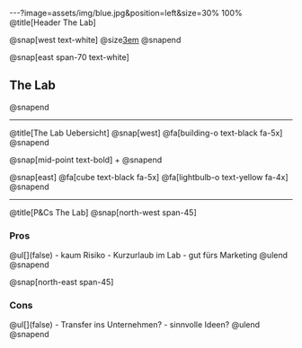 ---?image=assets/img/blue.jpg&position=left&size=30% 100%
@title[Header The Lab]

@snap[west text-white]
@size[3em](3.)
@snapend

@snap[east span-70 text-white]
<h2> The Lab</h2>
@snapend

---
@title[The Lab Uebersicht]
@snap[west]
@fa[building-o text-black fa-5x]
@snapend

@snap[mid-point text-bold]
+
@snapend

@snap[east]
@fa[cube text-black fa-5x]
@fa[lightbulb-o text-yellow fa-4x]
@snapend

---
@title[P&Cs The Lab]
@snap[north-west span-45]
  <h3>Pros</h3>
  @ul[](false)
    - kaum Risiko
    - Kurzurlaub im Lab
    - gut fürs Marketing
    @ulend
@snapend

@snap[north-east span-45]
  <h3>Cons</h3>
  @ul[](false)
    - Transfer ins Unternehmen?
    - sinnvolle Ideen?
  @ulend
@snapend
